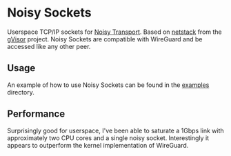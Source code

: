 # Noisy Sockets

Userspace TCP/IP sockets for [Noisy Transport](https://github.com/dpeckett/noisytransport). Based on [netstack](https://gvisor.dev/docs/user_guide/networking/) from the [gVisor](https://github.com/google/gvisor) project. Noisy Sockets are compatible with WireGuard and be accessed like any other peer.

## Usage

An example of how to use Noisy Sockets can be found in the [examples](./examples) directory.

## Performance

Surprisingly good for userspace, I've been able to saturate a 1Gbps link with approximately two CPU cores and a single noisy socket. Interestingly it appears to outperform the kernel implementation of WireGuard.